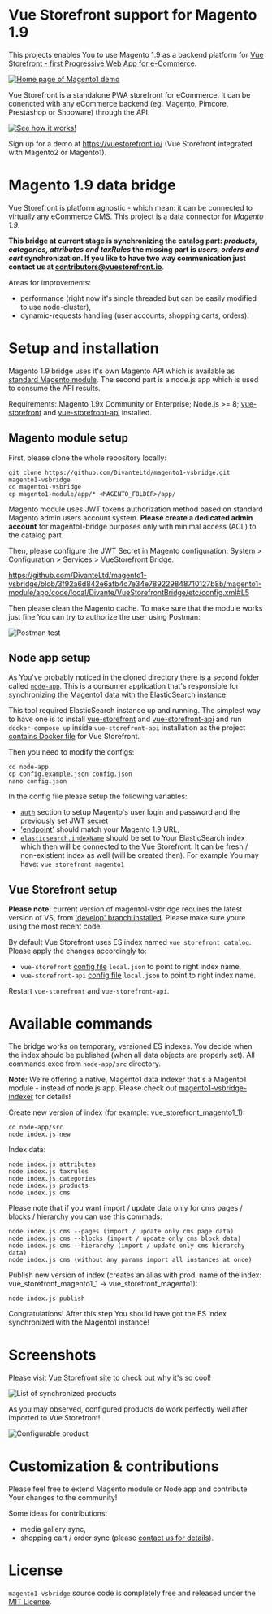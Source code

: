 # Vue Storefront support for Magento 1.9
This projects enables You to use Magento 1.9 as a backend platform for [Vue Storefront - first Progressive Web App for e-Commerce](https://github.com/DivanteLtd/vue-storefront).

[![Home page of Magento1 demo](doc/media/magento1-hp.png)](https://demo-magento1.vuestorefront.io)

Vue Storefront is a standalone PWA storefront for eCommerce. It can be conencted with any eCommerce backend (eg. Magento, Pimcore, Prestashop or Shopware) through the API.

[![See how it works!](doc/media/vs-video.png)](https://www.youtube.com/watch?v=L4K-mq9JoaQ)

Sign up for a demo at https://vuestorefront.io/ (Vue Storefront integrated with Magento2 or Magento1).

# Magento 1.9 data bridge
Vue Storefront is platform agnostic - which mean: it can be connected to virtually any eCommerce CMS. This project is a data connector for *Magento 1.9*.

**This bridge at current stage is synchronizing the catalog part: *products, categories, attributes and taxRules*  the missing part is *users, orders and cart* synchronization. If you like to have two way communication just contact us at contributors@vuestorefront.io**.

Areas for improvements:
- performance (right now it's single threaded but can be easily modified to use node-cluster),
- dynamic-requests handling (user accounts, shopping carts, orders).

# Setup and installation
Magento 1.9 bridge uses it's own Magento API which is available as [standard Magento module](https://github.com/DivanteLtd/magento1-vsbridge/tree/master/magento1-module/). The second part is a node.js app which is used to consume the API results.

Requirements: Magento 1.9x Community or Enterprise; Node.js >= 8; [vue-storefront](https://github.com/DivanteLtd/vue-storefront) and [vue-storefront-api](https://github.com/DivanteLtd/vue-storefront-api) installed.

## Magento module setup

First, please clone the whole repository locally:

```
git clone https://github.com/DivanteLtd/magento1-vsbridge.git magento1-vsbridge
cd magento1-vsbridge
cp magento1-module/app/* <MAGENTO_FOLDER>/app/
```

Magento module uses JWT tokens authorization method based on standard Magento admin users account system. **Please create a dedicated admin account** for magento1-bridge purposes only with minimal access (ACL) to the catalog part.

Then, please configure the JWT Secret in Magento configuration: System > Configuration > Services > VueStorefront Bridge.

https://github.com/DivanteLtd/magento1-vsbridge/blob/3f92a6d842e6afb4c7e34e789229848710127b8b/magento1-module/app/code/local/Divante/VueStorefrontBridge/etc/config.xml#L5

Then please clean the Magento cache.
To make sure that the module works just fine You can try to authorize the user using Postman:

![Postman test](doc/media/postman.png)

## Node app setup

As You've probably noticed in the cloned directory there is a second folder called [`node-app`](https://github.com/DivanteLtd/magento1-vsbridge/tree/master/node-app). This is a consumer application that's responsible for synchronizing the Magento1 data with the ElasticSearch instance.

This tool required ElasticSearch instance up and running. The simplest way to have one is to install [vue-storefront](https://github.com/DivanteLtd/vue-storefront) and [vue-storefront-api](https://github.com/DivanteLtd/vue-storefront-api) and run `docker-compose up` inside `vue-storefront-api` installation as the project [contains Docker file](https://github.com/DivanteLtd/vue-storefront-api/blob/master/docker-compose.yml) for Vue Storefront.

Then you need to modify the configs:

```
cd node-app
cp config.example.json config.json
nano config.json
```

In the config file please setup the following variables:
- [`auth`](https://github.com/DivanteLtd/magento1-vsbridge/blob/5d4b9285c2dd2a20900e6075f50ebc2d7802499e/node-app/config.example.json#L9) section to setup Magento's user login and password and the previously set [JWT secret](https://github.com/DivanteLtd/magento1-vsbridge/blob/5d4b9285c2dd2a20900e6075f50ebc2d7802499e/magento1-module/app/code/local/Divante/VueStorefrontBridge/etc/config.xml#L6)
- ['endpoint'](https://github.com/DivanteLtd/magento1-vsbridge/blob/5d4b9285c2dd2a20900e6075f50ebc2d7802499e/node-app/config.example.json#L14) should match your Magento 1.9 URL,
- [`elasticsearch.indexName`](https://github.com/DivanteLtd/magento1-vsbridge/blob/5d4b9285c2dd2a20900e6075f50ebc2d7802499e/node-app/config.example.json#L4) should be set to Your ElasticSearch index which then will be connected to the Vue Storefront. It can be fresh / non-existient index as well (will be created then). For example You may have: `vue_storefront_magento1`

## Vue Storefront setup

**Please note:** current version of magento1-vsbridge requires the latest version of VS, from ['develop' branch installed](https://github.com/DivanteLtd/vue-storefront/tree/develop). Please make sure youre using the most recent code.

By default Vue Storefront uses ES index named `vue_storefront_catalog`. Please apply the changes accordingly to:
- `vue-storefront` [config file](https://github.com/DivanteLtd/vue-storefront/tree/master/config) `local.json` to point to right index name,
- `vue-storefront-api` [config file](https://github.com/DivanteLtd/vue-storefront-api/tree/master/config) `local.json` to point to right index name.

Restart `vue-storefront` and `vue-storefront-api`.

# Available commands
The bridge works on temporary, versioned ES indexes. You decide when the index should be published (when all data objects are properly set). All commands exec from `node-app/src` directory.

**Note:** We're offering a native, Magento1 data indexer that's a Magento1 module - instead of node.js app. Please check out [magento1-vsbridge-indexer](https://github.com/DivanteLtd/magento1-vsbridge-indexer) for details!

Create new version of index (for example: vue_storefront_magento1_1):
```
cd node-app/src
node index.js new
```

Index data:
```
node index.js attributes
node index.js taxrules
node index.js categories
node index.js products
node index.js cms
```

Please note that if you want import / update data only for cms pages / blocks / hierarchy you can use this commads:
```
node index.js cms --pages (import / update only cms page data)
node index.js cms --blocks (import / update only cms block data)
node index.js cms --hierarchy (import / update only cms hierarchy data)
node index.js cms (without any params import all instances at once)
```

Publish new version of index (creates an alias with prod. name of the index: vue_storefront_magento1_1 -> vue_storefront_magento1):
```
node index.js publish
```

Congratulations! After this step You should have got the ES index synchronized with the Magento1 instance!

# Screenshots

Please visit [Vue Storefront site](http://vuestorefront.io) to check out why it's so cool!

![List of synchronized products](doc/media/magento1-list.png)

As you may observed, configured products do work perfectly well after imported to Vue Storefront!

![Configurable product](doc/media/magento1-single.png)

# Customization & contributions
Please feel free to extend Magento module or Node app and contribute Your changes to the community!

Some ideas for contributions:
- media gallery sync,
- shopping cart / order sync (please [contact us for details](contributors@vuestorefront.io)).

# License
`magento1-vsbridge` source code is completely free and released under the [MIT License](https://github.com/DivanteLtd/vue-storefront/blob/master/LICENSE).

